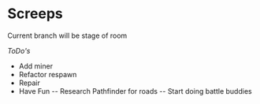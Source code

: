 # Screeps
Current branch will be stage of room

*ToDo's*
  
- Add miner
- Refactor respawn
- Repair
- Have Fun
-- Research Pathfinder for roads
-- Start doing battle buddies
